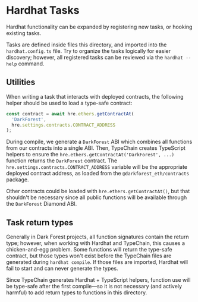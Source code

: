 # Hardhat Tasks

Hardhat functionality can be expanded by registering new tasks, or hooking existing tasks.

Tasks are defined inside files this directory, and imported into the `hardhat.config.ts` file. Try to organize the tasks logically for easier discovery; however, all registered tasks can be reviewed via the `hardhat --help` command.

## Utilities

When writing a task that interacts with deployed contracts, the following helper should be used to load a type-safe contract:

```ts
const contract = await hre.ethers.getContractAt(
  'DarkForest',
  hre.settings.contracts.CONTRACT_ADDRESS
);
```

During compile, we generate a `DarkForest` ABI which combines all functions from our contracts into a single ABI. Then, TypeChain creates TypeScript helpers to ensure the `hre.ethers.getContractAt('DarkForest', ...)` function returns the `DarkForest` contract. The `hre.settings.contracts.CONTRACT_ADDRESS` variable will be the appropriate deployed contract address, as loaded from the `@darkforest_eth/contracts` package.

Other contracts could be loaded with `hre.ethers.getContractAt()`, but that shouldn't be necessary since all public functions will be available through the `DarkForest` Diamond ABI.

## Task return types

Generally in Dark Forest projects, all function signatures contain the return type; however, when working with Hardhat and TypeChain, this causes a chicken-and-egg problem. Some functions will return the type-safe contract, but those types won't exist before the TypeChain files are generated during `hardhat compile`. If those files are imported, Hardhat will fail to start and can never generate the types.

Since TypeChain generates Hardhat + TypeScript helpers, function use will be type-safe after the first compile—so it is not necessary (and actively harmful) to add return types to functions in this directory.
